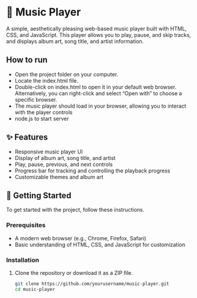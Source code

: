 # 🎵 Music Player

A simple, aesthetically pleasing web-based music player built with HTML, CSS, and JavaScript. This player allows you to play, pause, and skip tracks, and displays album art, song title, and artist information.

## How to run
- Open the project folder on your computer.
- Locate the index.html file.
- Double-click on index.html to open it in your default web browser. Alternatively, you can right-click and select “Open with” to choose a specific browser.
- The music player should load in your browser, allowing you to interact with the player controls
- node.js to start server

## ✨ Features

- Responsive music player UI
- Display of album art, song title, and artist
- Play, pause, previous, and next controls
- Progress bar for tracking and controlling the playback progress
- Customizable themes and album art

## 🚀 Getting Started

To get started with the project, follow these instructions.

### Prerequisites

- A modern web browser (e.g., Chrome, Firefox, Safari)
- Basic understanding of HTML, CSS, and JavaScript for customization

### Installation

1. Clone the repository or download it as a ZIP file.
   ```bash
   git clone https://github.com/yourusername/music-player.git
   cd music-player
